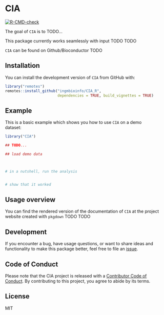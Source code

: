 
<!-- README.md is generated from README.Rmd. Please edit that file -->

# CIA

<!-- badges: start -->

[![R-CMD-check](https://github.com/ingmbioinfo/CIA_R/actions/workflows/R-CMD-check.yaml/badge.svg)](https://github.com/ingmbioinfo/CIA_R/actions/workflows/R-CMD-check.yaml)
<!-- badges: end -->

The goal of `CIA` is to TODO…

This package currently works seamlessly with input TODO TODO

`CIA` can be found on Github/Bioconductor TODO

## Installation

You can install the development version of `CIA` from GitHub with:

``` r
library("remotes")
remotes::install_github("ingmbioinfo/CIA_R", 
                        dependencies = TRUE, build_vignettes = TRUE)
```

## Example

This is a basic example which shows you how to use `CIA` on a demo
dataset:

``` r
library("CIA")

## TODO...

## load demo data



# in a nutshell, run the analysis


# show that it worked
```

## Usage overview

You can find the rendered version of the documentation of `CIA` at the
project website created with `pkgdown` TODO TODO

## Development

If you encounter a bug, have usage questions, or want to share ideas and
functionality to make this package better, feel free to file an
[issue](https://github.com/TODO/TODO/issues).

## Code of Conduct

Please note that the CIA project is released with a [Contributor Code of
Conduct](https://contributor-covenant.org/version/2/1/CODE_OF_CONDUCT.html).
By contributing to this project, you agree to abide by its terms.

## License

MIT
